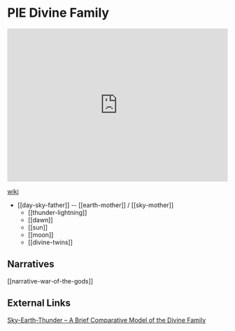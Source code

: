 # PIE Divine Family

<iframe width="100%" height="350" frameborder="0" allow="accelerometer; autoplay; clipboard-write; encrypted-media; gyroscope; picture-in-picture" allowfullscreen src="https://en.wikipedia.org/wiki/Proto-Indo-European_mythology#Pantheon"></iframe>

[wiki](https://en.wikipedia.org/wiki/Proto-Indo-European-mythology#Pantheon)


- [[day-sky-father]] -- [[earth-mother]] / [[sky-mother]]
	- [[thunder-lightning]]
	- [[dawn]]
	- [[sun]]
	- [[moon]]
	- [[divine-twins]]





## Narratives
[[narrative-war-of-the-gods]]

## External Links
[Sky-Earth-Thunder – A Brief Comparative Model of the Divine Family](https://aryaakasha.com/2019/07/19/sky-earth-thunder-a-brief-comparative-model-of-the-divine-family/)